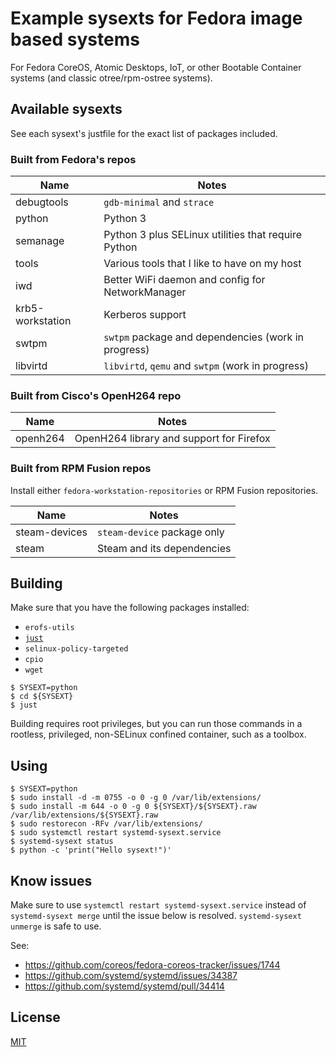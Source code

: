 # Example sysexts for Fedora image based systems

For Fedora CoreOS, Atomic Desktops, IoT, or other Bootable Container systems
(and classic otree/rpm-ostree systems).

## Available sysexts

See each sysext's justfile for the exact list of packages included.

### Built from Fedora's repos

| Name | Notes |
|-|-|
| debugtools | `gdb-minimal` and `strace` |
| python | Python 3 |
| semanage | Python 3 plus SELinux utilities that require Python |
| tools | Various tools that I like to have on my host |
| iwd | Better WiFi daemon and config for NetworkManager |
| krb5-workstation| Kerberos support |
| swtpm | `swtpm` package and dependencies (work in progress) |
| libvirtd | `libvirtd`, `qemu` and `swtpm` (work in progress) |

### Built from Cisco's OpenH264 repo

| Name | Notes |
|-|-|
| openh264 | OpenH264 library and support for Firefox |

### Built from RPM Fusion repos

Install either `fedora-workstation-repositories` or RPM Fusion repositories.

| Name | Notes |
|-|-|
| steam-devices | `steam-device` package only |
| steam | Steam and its dependencies |

## Building

Make sure that you have the following packages installed:
- `erofs-utils`
- [`just`](https://github.com/casey/just)
- `selinux-policy-targeted`
- `cpio`
- `wget`

```
$ SYSEXT=python
$ cd ${SYSEXT}
$ just
```

Building requires root privileges, but you can run those commands in a
rootless, privileged, non-SELinux confined container, such as a toolbox.

## Using

```
$ SYSEXT=python
$ sudo install -d -m 0755 -o 0 -g 0 /var/lib/extensions/
$ sudo install -m 644 -o 0 -g 0 ${SYSEXT}/${SYSEXT}.raw /var/lib/extensions/${SYSEXT}.raw
$ sudo restorecon -RFv /var/lib/extensions/
$ sudo systemctl restart systemd-sysext.service
$ systemd-sysext status
$ python -c 'print("Hello sysext!")'
```

## Know issues

Make sure to use `systemctl restart systemd-sysext.service` instead of
`systemd-sysext merge` until the issue below is resolved. `systemd-sysext
unmerge` is safe to use.

See:
- https://github.com/coreos/fedora-coreos-tracker/issues/1744
- https://github.com/systemd/systemd/issues/34387
- https://github.com/systemd/systemd/pull/34414

## License

[MIT](LICENSE)
